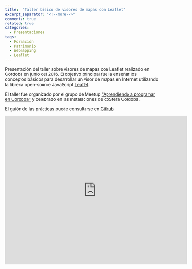 ```yaml
---
title:  "Taller básico de visores de mapas con Leaflet"
excerpt_separator: "<!--more-->"
comments: true
related: true
categories: 
  - Presentaciones
tags:
  - Formación
  - Patrimonio
  - Webmapping
  - Leaflet
---
```


Presentación del taller sobre visores de mapas con Leaflet realizado en Córdoba en junio del 2016. El objetivo principal fue la enseñar los conceptos básicos para desarrollar un visor de mapas en Internet utilizando la librería open-source JavaScript [Leaflet](http://leafletjs.com/).

<!--more-->

El taller fue organizado por el grupo de Meetup ["Aprendiendo a programar en Córdoba"](https://www.meetup.com/es-ES/Aprende-a-programar-en-Cordoba/events/231815400/) y celebrado en las instalaciones de coSfera Córdoba.

El guión de las prácticas puede consultarse en [Github](https://github.com/sigdeletras/taller-leaflet-geoinquietos )

<iframe src="https://docs.google.com/presentation/d/e/2PACX-1vTL_pjkTDvunsAikA1681gPYtolmaf4hHanOdFusxYYvCzywxlwjS285qbRlg2XyZwVTSGx3m2USS45/embed?start=false&loop=false&delayms=3000" frameborder="0" width="595" height="485" allowfullscreen="true" mozallowfullscreen="true" webkitallowfullscreen="true"></iframe>